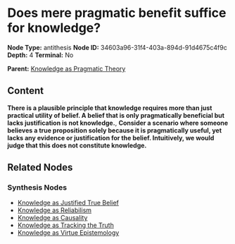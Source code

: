 # Does mere pragmatic benefit suffice for knowledge?

**Node Type:** antithesis
**Node ID:** 34603a96-31f4-403a-894d-91d4675c4f9c
**Depth:** 4
**Terminal:** No

**Parent:** [Knowledge as Pragmatic Theory](knowledge-as-pragmatic-theory-synthesis-0f2a662c-ba38-4203-bcd0-be57a67312d0.md)

## Content

**There is a plausible principle that knowledge requires more than just practical utility of belief. A belief that is only pragmatically beneficial but lacks justification is not knowledge.**, **Consider a scenario where someone believes a true proposition solely because it is pragmatically useful, yet lacks any evidence or justification for the belief. Intuitively, we would judge that this does not constitute knowledge.**

## Related Nodes

### Synthesis Nodes

- [Knowledge as Justified True Belief](knowledge-as-justified-true-belief-synthesis-120c8658-54d9-49da-8c01-c6e15df8a46e.md)
- [Knowledge as Reliabilism](knowledge-as-reliabilism-synthesis-15bb7111-3d63-49ab-a52e-981f3f6dcd43.md)
- [Knowledge as Causality](knowledge-as-causality-synthesis-12ef12ab-c5a6-4679-ab61-b433c296d540.md)
- [Knowledge as Tracking the Truth](knowledge-as-tracking-the-truth-synthesis-3b86a39f-174a-4810-860d-174dbd1d93af.md)
- [Knowledge as Virtue Epistemology](knowledge-as-virtue-epistemology-synthesis-ae173d95-8fae-449d-ac7e-74584bf519dc.md)
